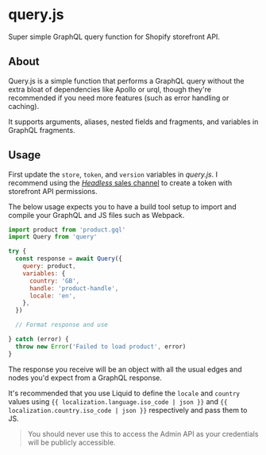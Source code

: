 # query.js
Super simple GraphQL query function for Shopify storefront API.

## About
Query.js is a simple function that performs a GraphQL query without the extra bloat of dependencies like Apollo or urql, though they're recommended if you need more features (such as error handling or caching).

It supports arguments, aliases, nested fields and fragments, and variables in GraphQL fragments.

## Usage

First update the `store`, `token`, and `version` variables in _query.js_. I recommend using the [_Headless_ sales channel](https://shopify.dev/docs/custom-storefronts/building-with-the-storefront-api/manage-headless-channels) to create a token with storefront API permissions.

The below usage expects you to have a build tool setup to import and compile your GraphQL and JS files such as Webpack.

```js
import product from 'product.gql'
import Query from 'query'

try {
  const response = await Query({
    query: product,
    variables: {
      country: 'GB',
      handle: 'product-handle',
      locale: 'en',
    },
  })

  // Format response and use

} catch (error) {
  throw new Error('Failed to load product', error)
}
```

The response you receive will be an object with all the usual edges and nodes you'd expect from a GraphQL response.

It's recommended that you use Liquid to define the `locale` and `country` values using `{{ localization.language.iso_code | json }}` and `{{ localization.country.iso_code | json }}` respectively and pass them to JS.

> You should never use this to access the Admin API as your credentials will be publicly accessible.
